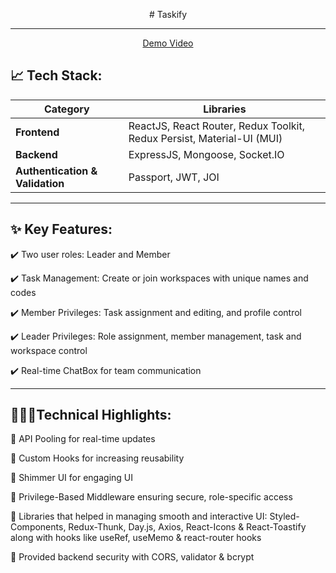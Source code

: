 <p align="center">
    # Taskify
</p>

---

<p align="center"><a href="https://drive.google.com/file/d/11ZPP3igjV5Ph3R6D1AKP0H0MTSbvYrHS/view?usp=drive_link">Demo Video</a></p>

## 📈 Tech Stack:

| Category                        | Libraries                                                              |
| ------------------------------- | ---------------------------------------------------------------------- |
| **Frontend**                    | ReactJS, React Router, Redux Toolkit, Redux Persist, Material-UI (MUI) |
| **Backend**                     | ExpressJS, Mongoose, Socket.IO                                         |
| **Authentication & Validation** | Passport, JWT, JOI                                                     |

---

## ✨ Key Features:

✔️ Two user roles: Leader and Member

✔️ Task Management: Create or join workspaces with unique names and codes

✔️ Member Privileges: Task assignment and editing, and profile control

✔️ Leader Privileges: Role assignment, member management, task and workspace control

✔️ Real-time ChatBox for team communication

---

## 🧑🏻‍💻Technical Highlights:

📌 API Pooling for real-time updates

📌 Custom Hooks for increasing reusability

📌 Shimmer UI for engaging UI

📌 Privilege-Based Middleware ensuring secure, role-specific access

📌 Libraries that helped in managing smooth and interactive UI: Styled-Components, Redux-Thunk, Day.js, Axios, React-Icons & React-Toastify along with hooks like useRef, useMemo & react-router hooks

📌 Provided backend security with CORS, validator & bcrypt
